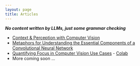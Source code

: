 ```yaml
---
layout: page
title: Articles
---
```

***No content written by LLMs, just some grammar checking***

 - [Context & Perception with Computer Vision](articles/context_in_percepetion)
- [Metaphors for Understanding the Essential Components of a Convolutional Neural Network](articles/parts_of_a_cnn)
- [Quantifying Focus in Computer Vision Use Cases](articles/quantifying_focus) - [Colab](https://colab.research.google.com/assets/colab-badge.svg)
 - More coming soon ...
